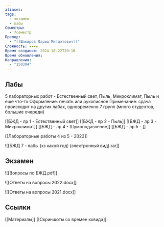 ```yaml
---
aliases: 
tags:
  - экзамен
  - лабы
Семестры:
  - 7семестр
Препод:
  - "[[Шакиров Фарид Мигдэтович]]"
Сложность: ★★★★
Время создания: 2024-10-22T20:16
Время обновления: 
Направления:
  - "150304"
---
```

## Лабы

5 лабораторных работ - Естественный свет, Пыль, Микроклимат, Пыль и еще что-то
Оформление: печать или рукописное
Примечание: сдача происходит на других лабах, одновременно 7 групп (много студентов, большие очереди)

[[БЖД - лр 1 - Естественный свет]]
[[БЖД - лр 2 - Пыль]]
[[БЖД - лр 3 - Микроклимат]]
[[БЖД - лр 4 - Шумоподавление]]
[[БЖД - лр 5 - ]]

[[Лабораторные работы 4 из 5 - 2023]]

![[БЖД 7 - лабы (хз какой год) (электронный вид).rar]]

## Экзамен
![[Вопросы по БЖД.pdf]]

![[Ответы на вопросы 2022.docx]]

![[Ответы на вопросы 2021.docx]]
## Ссылки

[[Материалы]]
[[Скриншоты со времен ковида]]